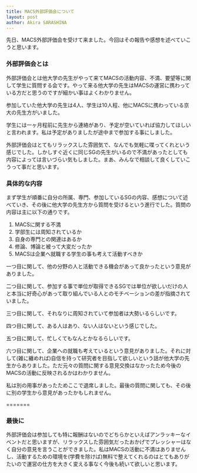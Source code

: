 ```yaml
---
title: MACS外部評価会について
layout: post
author: Akira SARASHINA
---
```


先日、MACS外部評価会を受けて来ました。今回はその報告や感想を述べていこうと思います。
### 外部評価会とは

外部評価会とは他大学の先生がやって来てMACSの活動内容、不満、要望等に関して学生に質問する会です。やって来る他大学の先生はMACSの運営に携わっている方だと思うのですが細かい事はよくわかりません。

参加していた他大学の先生は4人、学生は10人程、他にMACSに携わっている京大の先生方がいました。

学生には一ヶ月程前に先生から連絡があり、予定が空いていれば協力してほしいと言われます。私は予定がありましたが途中まで参加する事にしました。

外部評価会はとてもリラックスした雰囲気で、なんでも気軽に喋ってくれという感じでした。しかしすぐ近くに同じSGの先生がいるので不満があったとしても内容によっては言いづらい気もしました。まあ、みんなで相談して良くしていこうって事だと思います。

### 具体的な内容

まず学生が順番に自分の所属、専門、参加しているSGの内容、感想について述べていき、その後に他大学の先生方から質問を受けるという進行でした。質問の内容は主に以下の通りです。

1. MACSに関する不満
1. 学部生には周知されているか
1. 自身の専門との関連はあるか
1. 修論、博論と被って大変だったか
1. MACSは企業へ就職する学生の事も考えて活動すべきか

一つ目に関して、他の分野の人と活動できる機会があって良かったという意見がありました。

二つ目に関して、参加する事で単位が取得できるSGでは単位が欲しいだけの人と本当に好奇心があって取り組んでいる人とのモチベーションの差が指摘されていました。

三つ目に関して、それなりに周知されていて参加者は大勢いるらしいです。

四つ目に関して、ある人はあり、ない人はないという感じでした。

五つ目に関して、忙しくてもなんとかなるらしいです。

六つ目に関して、企業への就職も考えているという意見がありました。それに対して(雑に纏めれば)自信を持って研究者を目指して欲しいという話が他大学の先生からありました。ただ元々の質問に関する意見交換はなかったため今後のMACSの活動に反映されるかはわかりません。

私は別の用事があったためここで退席しました。最後の質問に関しても、その後に別の学生から意見があったかもしれません。

=======
### 最後に

外部評価会は参加しても特に報酬はないのでどちらかといえばアンラッキーなイベントだと思いますが、リラックスした雰囲気だったおかげでプレッシャーはなく自分の意見を言うことができました。私はMACSの活動に不満はありませんし、活動するための環境を(学費を除けば)無料で整えてくれるのはとてもありがたいので運営の仕方を大きく変える事なく今後も続いて欲しいと思います。
